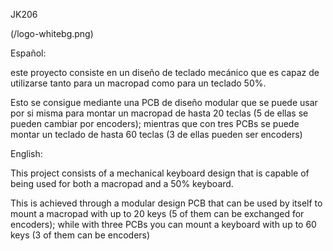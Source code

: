 JK206

(/logo-whitebg.png)

Español:

este proyecto consiste en un diseño de teclado mecánico que es capaz de utilizarse tanto para un macropad como para un teclado 50%. 

Esto se consigue mediante una PCB de diseño modular que se puede usar por si misma para montar un macropad de hasta 20 teclas (5 de ellas se pueden cambiar por encoders); mientras que con tres PCBs se puede montar un teclado de hasta 60 teclas (3 de ellas pueden ser encoders)

English:

This project consists of a mechanical keyboard design that is capable of being used for both a macropad and a 50% keyboard.

This is achieved through a modular design PCB that can be used by itself to mount a macropad with up to 20 keys (5 of them can be exchanged for encoders); while with three PCBs you can mount a keyboard with up to 60 keys (3 of them can be encoders)
